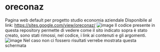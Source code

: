 # oreconaz
Pagina web default per progetto studio economia aziendale
Disponibile al link: https://sites.google.com/view/oreconaz/
![image](https://user-images.githubusercontent.com/88227516/140643024-2aeea62e-f498-4465-8ff1-6d19188ebfd1.png)
Il codice presente in questa repository permette di vedere come il sito indicato sopra è stato creato, sono stati rimossi, nel codice, i link ai contenuti e gli argomenti.
![image](https://user-images.githubusercontent.com/88227516/140643069-2f3a4090-b770-4c6d-be75-dd58732626c5.png)
Nel caso non ci fossero risultati verrebe mostrata questa schermata
